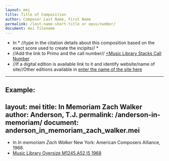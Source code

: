 ```yaml
---
layout: mei
title: Title of Composition
author: Composer Last Name, First Name
permalink: /last-name-short-title or opus/number/
document: mei filename
---
```


- In * //type in the citation details about this composition based on the exact score used to create the incipits// *
- //Add the link to Primo and the call number// <a href="Primo Link" target="_blank"><Music Library Stacks Call Number</a>
- //If a digital edition is available link to it and identify website/name of site//Other editions available in <a href="external link" target="_blank">enter the name of the site here</a>

---

Example:
---
layout: mei
title: In Memoriam Zach Walker
author: Anderson, T.J.
permalink: /anderson-in-memoriam/
document: anderson_in_memoriam_zach_walker.mei
---

- In *In memoriam Zach Walker* New York: American Composers Alliance, 1968.
- <a href="https://tufts-primo.hosted.exlibrisgroup.com/permalink/f/bnf7qa/01TUN_ALMA21104821390003851" target="_blank">Music Library Oversize M1245.A52 I5 1968</a>
